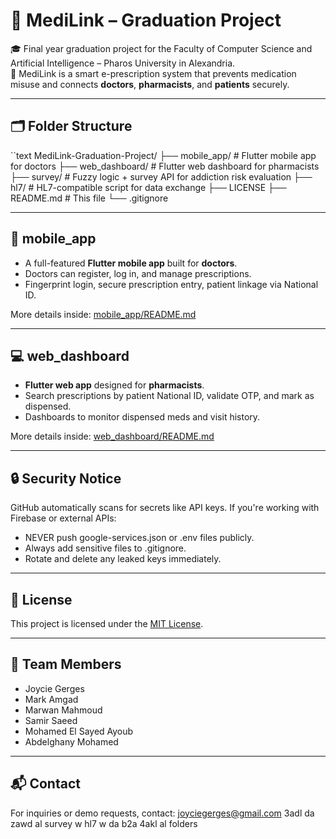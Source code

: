 # 🏥 MediLink – Graduation Project


🎓 Final year graduation project for the Faculty of Computer Science and Artificial Intelligence – Pharos University in Alexandria.  
💊 MediLink is a smart e-prescription system that prevents medication misuse and connects **doctors**, **pharmacists**, and **patients** securely.

---

## 🗂️ Folder Structure

``text
MediLink-Graduation-Project/
├── mobile_app/          # Flutter mobile app for doctors
├── web_dashboard/       # Flutter web dashboard for pharmacists
├── survey/              # Fuzzy logic + survey API for addiction risk evaluation
├── hl7/                 # HL7-compatible script for data exchange
├── LICENSE
├── README.md            # This file
└── .gitignore


---

## 📱 mobile_app

- A full-featured **Flutter mobile app** built for **doctors**.
- Doctors can register, log in, and manage prescriptions.
- Fingerprint login, secure prescription entry, patient linkage via National ID.

More details inside: [mobile_app/README.md](./mobile_app/README.md)

---

## 💻 web_dashboard

- **Flutter web app** designed for **pharmacists**.
- Search prescriptions by patient National ID, validate OTP, and mark as dispensed.
- Dashboards to monitor dispensed meds and visit history.

More details inside: [web_dashboard/README.md](./web_dashboard/README.md)

---

## 🔒 Security Notice

GitHub automatically scans for secrets like API keys. If you're working with Firebase or external APIs:

- NEVER push google-services.json or .env files publicly.
- Always add sensitive files to .gitignore.
- Rotate and delete any leaked keys immediately.

---

## 📜 License

This project is licensed under the [MIT License](./LICENSE).

---

## 👥 Team Members

- Joycie Gerges
- Mark Amgad
- Marwan Mahmoud
- Samir Saeed
- Mohamed El Sayed Ayoub
- Abdelghany Mohamed

---

## 📬 Contact

For inquiries or demo requests, contact: joyciegerges@gmail.com
3adl da zawd al survey w hl7 w da b2a 4akl al folders 
